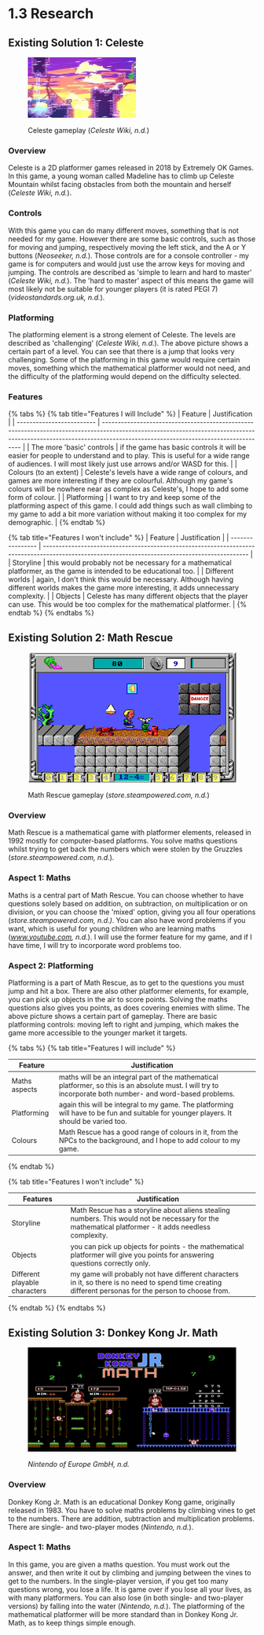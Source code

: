 # 1.3 Research

## Existing Solution 1: Celeste

<figure><img src="../.gitbook/assets/Average_Celeste_Screen.webp" alt=""><figcaption><p>Celeste gameplay (<em>Celeste Wiki, n.d.</em>)</p></figcaption></figure>

### Overview

Celeste is a 2D platformer games released in 2018 by Extremely OK Games. In this game, a young woman called Madeline has to climb up Celeste Mountain whilst facing obstacles from both the mountain and herself (_Celeste Wiki, n.d._).

### Controls

With this game you can do many different moves, something that is not needed for my game. However there are some basic controls, such as those for moving and jumping, respectively moving the left stick, and the A or Y buttons (_Neoseeker, n.d._). Those controls are for a console controller - my game is for computers and would just use the arrow keys for moving and jumping. The controls are described as 'simple to learn and hard to master' (_Celeste Wiki, n.d._). The 'hard to master' aspect of this means the game will most likely not be suitable for younger players (it is rated PEGI 7) (_videostandards.org.uk, n.d._).

### Platforming

The platforming element is a strong element of Celeste. The levels are described as 'challenging' (_Celeste Wiki, n.d._). The above picture shows a certain part of a level. You can see that there is a jump that looks very challenging. Some of the platforming in this game would require certain moves, something which the mathematical platformer would not need, and the difficulty of the platforming would depend on the difficulty selected.

### Features

{% tabs %}
{% tab title="Features I will Include" %}
| Feature                   | Justification                                                                                                                                                                                                    |
| ------------------------- | ---------------------------------------------------------------------------------------------------------------------------------------------------------------------------------------------------------------- |
| The more 'basic' controls | if the game has basic controls it will be easier for people to understand and to play. This is useful for a wide range of audiences. I will most likely just use arrows and/or WASD for this.                    |
| Colours (to an extent)    | Celeste's levels have a wide range of colours, and games are more interesting if they are colourful. Although my game's colours will be nowhere near as complex as Celeste's, I hope to add some form of colour. |
| Platforming               | I want to try and keep some of the platforming aspect of this game. I could add things such as wall climbing to my game to add a bit more variation without making it too complex for my demographic.            |
{% endtab %}

{% tab title="Features I won't include" %}
| Feature          | Justification                                                                                                                                   |
| ---------------- | ----------------------------------------------------------------------------------------------------------------------------------------------- |
| Storyline        | this would probably not be necessary for a mathematical platformer, as the game is intended to be educational too.                              |
| Different worlds | again, I don't think this would be necessary. Although having different worlds makes the game more interesting, it adds unnecessary complexity. |
| Objects          | Celeste has many different objects that the player can use. This would be too complex for the mathematical platformer.                          |
{% endtab %}
{% endtabs %}

## Existing Solution 2: Math Rescue

<figure><img src="../.gitbook/assets/image (1).png" alt=""><figcaption><p>Math Rescue gameplay (<em>store.steampowered.com, n.d.</em>)</p></figcaption></figure>

### Overview

Math Rescue is a mathematical game with platformer elements, released in 1992 mostly for computer-based platforms. You solve maths questions whilst trying to get back the numbers which were stolen by the Gruzzles (_store.steampowered.com, n.d._).

### Aspect 1: Maths

Maths is a central part of Math Rescue. You can choose whether to have questions solely based on addition, on subtraction, on multiplication or on division, or you can choose the 'mixed' option, giving you all four operations (_store.steampowered.com, n.d.)_. You can also have word problems if you want, which is useful for young children who are learning maths (_www.youtube.com, n.d._). I will use the former feature for my game, and if I have time, I will try to incorporate word problems too.

### Aspect 2: Platforming

Platforming is a part of Math Rescue, as to get to the questions you must jump and hit a box. There are also other platformer elements, for example, you can pick up objects in the air to score points. Solving the maths questions also gives you points, as does covering enemies with slime. The above picture shows a certain part of gameplay. There are basic platforming controls: moving left to right and jumping, which makes the game more accessible to the younger market it targets.

{% tabs %}
{% tab title="Features I will include" %}
<table><thead><tr><th>Feature</th><th>Justification</th><th data-hidden></th></tr></thead><tbody><tr><td>Maths aspects</td><td>maths will be an integral part of the mathematical platformer, so this is an absolute must. I will try to incorporate both number- and word-based problems.</td><td></td></tr><tr><td>Platforming</td><td>again this will be integral to my game. The platforming will have to be fun and suitable for younger players. It should be varied too.</td><td></td></tr><tr><td>Colours</td><td>Math Rescue has a good range of colours in it, from the NPCs to the background, and I hope to add colour to my game.</td><td></td></tr></tbody></table>
{% endtab %}

{% tab title="Features I won't include" %}
<table><thead><tr><th>Features</th><th>Justification</th><th data-hidden></th></tr></thead><tbody><tr><td>Storyline</td><td>Math Rescue has a storyline about aliens stealing numbers. This would not be necessary for the mathematical platformer - it adds needless complexity.</td><td></td></tr><tr><td>Objects</td><td>you can pick up objects for points - the mathematical platformer will give you points for answering questions correctly only.</td><td></td></tr><tr><td>Different playable characters</td><td>my game will probably not have different characters in it, so there is no need to spend time creating different personas for the person to choose from.</td><td></td></tr></tbody></table>
{% endtab %}
{% endtabs %}

## Existing Solution 3: Donkey Kong Jr. Math

<figure><img src="../.gitbook/assets/image (2).png" alt=""><figcaption><p><em>Nintendo of Europe GmbH, n.d.</em></p></figcaption></figure>

### Overview

Donkey Kong Jr. Math is an educational Donkey Kong game, originally released in 1983. You have to solve maths problems by climbing vines to get to the numbers. There are addition, subtraction and multiplication problems. There are single- and two-player modes (_Nintendo, n.d._).

### Aspect 1: Maths

In this game, you are given a maths question. You must work out the answer, and then write it out by climbing and jumping between the vines to get to the numbers. In the single-player version, if you get too many questions wrong, you lose a life. It is game over if you lose all your lives, as with many platformers. You can also lose (in both single- and two-player versions) by falling into the water (_Nintendo, n.d._). The platforming of the mathematical platformer will be more standard than in Donkey Kong Jr. Math, as to keep things simple enough.
